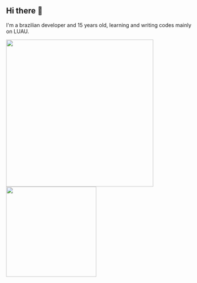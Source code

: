 ## Hi there 👋

I'm a brazilian developer and 15 years old, learning and writing codes mainly on LUAU.

<img style="width: 400px" align="center" src="https://github-readme-stats.vercel.app/api?username=phscavallini&show_icons=true&theme=maroongold"/>
<img style="width: 245" align="center" src="https://github-readme-stats.vercel.app/api/top-langs/?username=phscavallini&theme=maroongold"/>